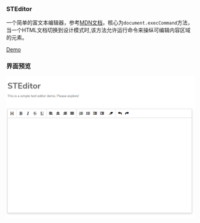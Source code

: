 ### STEditor

一个简单的富文本编辑器，参考[MDN文档](https://developer.mozilla.org/zh-CN/docs/Web/API/Document/execCommand)，核心为`document.execCommand`方法，当一个HTML文档切换到设计模式时,该方法允许运行命令来操纵可编辑内容区域的元素。

[Demo](https://indexmoon.com/steditor/index)

### 界面预览

![](./img/steditor.png)